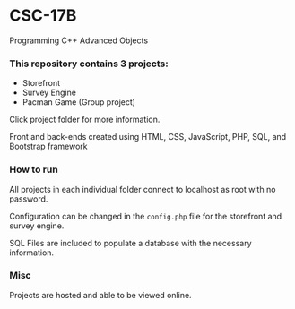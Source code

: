 # CSC-17B
Programming C++ Advanced Objects

### This repository contains 3 projects:
* Storefront
* Survey Engine
* Pacman Game (Group project)

Click project folder for more information.

Front and back-ends created using HTML, CSS, JavaScript, PHP, SQL, and Bootstrap framework

### How to run
All projects in each individual folder connect to localhost as root with no password.

Configuration can be changed in the `config.php` file for the storefront and survey engine.

SQL Files are included to populate a database with the necessary information.

### Misc
Projects are hosted and able to be viewed online.
